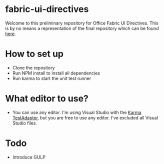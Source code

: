 # fabric-ui-directives

Welcome to this preliminary repository for Office Fabric UI Directives. This is by no means a representation of the final repository which can be found [here](https://github.com/ngOfficeUIFabric/ng-officeuifabric).

# How to set up
- Clone the repository
- Run NPM install to install all dependencies
- Run karma to start the unit test runner

# What editor to use?
- You can use any editor. I'm using Visual Studio with the [Karma TestAdapter](http://mortenhoustonludvigsen.github.io/KarmaTestAdapter/), but you are free to use any editor. I've excluded all Visual Studio files.

# Todo
- Introduce GULP 
 



 
